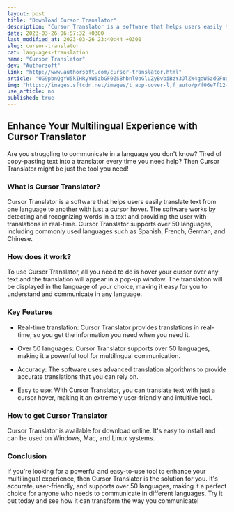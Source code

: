 ```yaml
---
layout: post
title: "Download Cursor Translator"
description: "Cursor Translator is a software that helps users easily translate text from one language to another with just a cursor hover. Read on to learn more about this powerful tool."
date: 2023-03-26 06:57:32 +0300
last_modified_at: 2023-03-26 23:40:44 +0300
slug: cursor-translator
cat: languages-translation
name: "Cursor Translator"
dev: "Authorsoft"
link: "http://www.authorsoft.com/cursor-translator.html"
article: "UG9pbnQgYW5kIHRyYW5zbGF0ZSBhbnl0aGluZyBvbiBzY3JlZW4gaW5zdGFudGx5"
img: "https://images.sftcdn.net/images/t_app-cover-l,f_auto/p/f06e7f12-9b22-11e6-bc5b-00163ed833e7/3694871953/cursor-translator-screenshot.gif"
use_article: no
published: true
---
```

## Enhance Your Multilingual Experience with Cursor Translator

Are you struggling to communicate in a language you don't know? Tired of copy-pasting text into a translator every time you need help? Then Cursor Translator might be just the tool you need! 

### What is Cursor Translator?

Cursor Translator is a software that helps users easily translate text from one language to another with just a cursor hover. The software works by detecting and recognizing words in a text and providing the user with translations in real-time. Cursor Translator supports over 50 languages, including commonly used languages such as Spanish, French, German, and Chinese.

### How does it work?

To use Cursor Translator, all you need to do is hover your cursor over any text and the translation will appear in a pop-up window. The translation will be displayed in the language of your choice, making it easy for you to understand and communicate in any language.

### Key Features

- Real-time translation: Cursor Translator provides translations in real-time, so you get the information you need when you need it.

- Over 50 languages: Cursor Translator supports over 50 languages, making it a powerful tool for multilingual communication.

- Accuracy: The software uses advanced translation algorithms to provide accurate translations that you can rely on.

- Easy to use: With Cursor Translator, you can translate text with just a cursor hover, making it an extremely user-friendly and intuitive tool.

### How to get Cursor Translator

Cursor Translator is available for download online. It's easy to install and can be used on Windows, Mac, and Linux systems.

### Conclusion

If you're looking for a powerful and easy-to-use tool to enhance your multilingual experience, then Cursor Translator is the solution for you. It's accurate, user-friendly, and supports over 50 languages, making it a perfect choice for anyone who needs to communicate in different languages. Try it out today and see how it can transform the way you communicate!